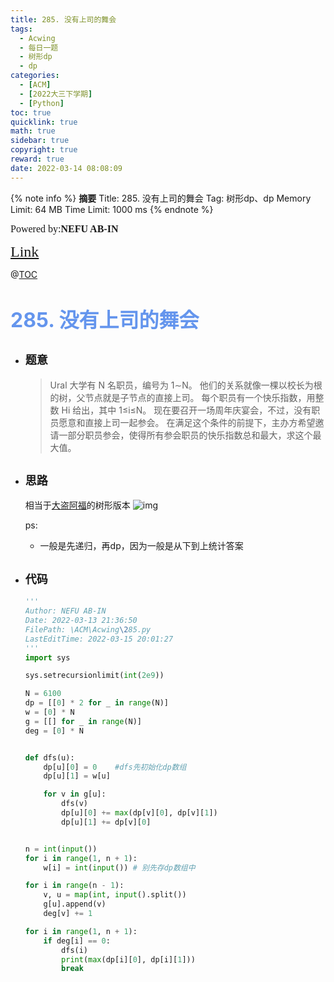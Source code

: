 ```yaml
---
title: 285. 没有上司的舞会
tags:
  - Acwing
  - 每日一题
  - 树形dp
  - dp
categories:
  - [ACM]
  - [2022大三下学期]
  - [Python]
toc: true
quicklink: true
math: true
sidebar: true
copyright: true
reward: true
date: 2022-03-14 08:08:09
---
```



{% note info %}
**摘要**
Title: 285. 没有上司的舞会
Tag: 树形dp、dp
Memory Limit: 64 MB
Time Limit: 1000 ms
{% endnote %}
<!-- more -->

<font size=3 face=楷体>Powered by:**NEFU AB-IN**</font>

<font color=#FFA500 size=5 face=楷体>[Link](https://www.acwing.com/problem/content/287/)</font>

@[TOC](文章目录)

# <font color=#6495ED size=6>285. 没有上司的舞会</font>

* ## <font size=4 face=粗体>题意</font>

  >Ural 大学有 N 名职员，编号为 1∼N。
  >他们的关系就像一棵以校长为根的树，父节点就是子节点的直接上司。
  >每个职员有一个快乐指数，用整数 Hi 给出，其中 1≤i≤N。
  >现在要召开一场周年庆宴会，不过，没有职员愿意和直接上司一起参会。
  >在满足这个条件的前提下，主办方希望邀请一部分职员参会，使得所有参会职员的快乐指数总和最大，求这个最大值。

* ## <font size=4 face=粗体>思路</font>

  相当于[大盗阿福](https://blog.ab-in.cn/2022/03/13/Acwing2022-3-13-3/)的树形版本
  ![img](https://oss.ab-in.cn/Pictures/treedp.png)

  ps: 
    * 一般是先递归，再dp，因为一般是从下到上统计答案

* ## <font size=4 face=粗体>代码</font>

  ```python
  '''
  Author: NEFU AB-IN
  Date: 2022-03-13 21:36:50
  FilePath: \ACM\Acwing\285.py
  LastEditTime: 2022-03-15 20:01:27
  '''
  import sys

  sys.setrecursionlimit(int(2e9))

  N = 6100
  dp = [[0] * 2 for _ in range(N)]
  w = [0] * N
  g = [[] for _ in range(N)]
  deg = [0] * N


  def dfs(u):
      dp[u][0] = 0    #dfs先初始化dp数组
      dp[u][1] = w[u]

      for v in g[u]:
          dfs(v)
          dp[u][0] += max(dp[v][0], dp[v][1])
          dp[u][1] += dp[v][0]


  n = int(input())
  for i in range(1, n + 1):
      w[i] = int(input()) # 别先存dp数组中

  for i in range(n - 1):
      v, u = map(int, input().split())
      g[u].append(v)
      deg[v] += 1

  for i in range(1, n + 1):
      if deg[i] == 0:
          dfs(i)
          print(max(dp[i][0], dp[i][1]))
          break

  ```